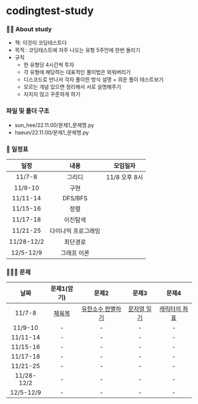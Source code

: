 # codingtest-study

### 🙋‍♀️ About study
* 책: 이것이 코딩테스트다
* 목적 : 코딩테스트에 자주 나오는 유형 5주안에 한번 돌리기
* 규칙 
  * 한 유형당 4시간씩 투자
  * 각 유형에 해당하는 대표적인 풀이법은 외워버리기
  * 디스코드로 만나서 각자 풀이한 방식 설명 + 외운 풀이 테스트보기 
  * 모르는 개념 있으면 정리해서 서로 설명해주기
  * 지치지 않고 꾸준하게 하기
  
### 파일 및 폴더 구조
* sun_hee/22.11.00/문제1_문제명.py
* haeun/22.11.00/문제1_문제명.py

### 📆 일정표
|일정|내용|모임일자
|:------:|:---:|:---:|
|11/7-8|그리디|11/8 오후 8시|
|11/9-10|구현||
|11/11-14|DFS/BFS||
|11/15-16|정렬||
|11/17-18|이진탐색||
|11/21-25|다이나믹 프로그래밍||
|11/28-12/2|최단경로||
|12/5-12/9|그래프 이론||

### 👩🏻‍💻 문제
|날짜|문제1(암기)|문제2|문제3|문제4|
|:------:|:---:|:---:|:---:|:---:|
|11/7-8|[체육복](https://school.programmers.co.kr/learn/courses/30/lessons/42862, "체육복 link")|[유한소수 판별하기](https://school.programmers.co.kr/learn/courses/30/lessons/120878, "유한소수 판별하기 link")|[문자열 밀기](https://school.programmers.co.kr/learn/courses/30/lessons/120921, "유한소수 판별하기 link")|[캐릭터의 좌표](https://school.programmers.co.kr/learn/courses/30/lessons/120861, "캐릭터의 좌표 link")|
|11/9-10|-|-|-|-|
|11/11-14|-|-|-|-|
|11/15-16|-|-|-|-|
|11/17-18|-|-|-|-|
|11/21-25|-|-|-|-|
|11/28-12/2|-|-|-|-|
|12/5-12/9|-|-|-|-|
